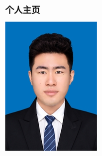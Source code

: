 # 个人主页
![ZhengJianZhao](https://github.com/Jasongeng/Jasongeng.github.io/blob/master/%E8%93%9D%E5%BA%951%E5%AF%B8.jpg)
